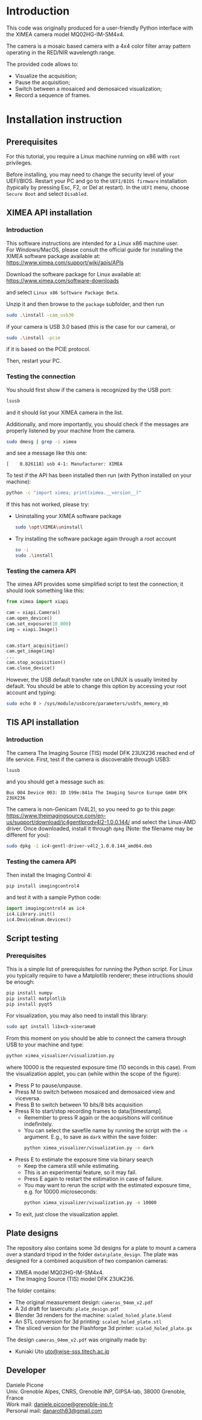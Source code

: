 # Introduction

This code was originally produced for a user-friendly Python interface with the 
XIMEA camera model MQ02HG-IM-SM4x4.

The camera is a mosaic based camera with a 4x4 color filter array pattern operating in the RED/NIR wavelength range.

The provided code allows to:
- Visualize the acquisition;
- Pause the acquisition;
- Switch between a mosaiced and demosaiced visualization;
- Record a sequence of frames.

# Installation instruction


## Prerequisites

For this tutorial, you require a Linux machine running on x86 with `root`
privileges.

Before installing, you may need to change the security level of your UEFI/BIOS.
Restart your PC and go to the `UEFI/BIOS firmware` installation (typically by pressing Esc, F2, or Del at restart).
In the `UEFI` menu, choose `Secure Boot` and select `Disabled`.

## XIMEA API installation

### Introduction

This software instructions are intended for a Linux x86 machine user.  
For Windows/MacOS, please consult the official guide for installing
the XIMEA software package available at:  
<https://www.ximea.com/support/wiki/apis/APIs>

Download the software package for Linux available at:  
<https://www.ximea.com/software-downloads>

and select `Linux x86 Software Package Beta`.

Unzip it and then browse to the `package` subfolder, and then run
```bash
sudo .\install -cam_usb30
```
if your camera is USB 3.0 based (this is the case for our camera), or
```bash
sudo .\install -pcie
```
if it is based on the PCIE protocol.

Then, restart your PC.

### Testing the connection

You should first show if the camera is recognized by the USB port:
```bash
lsusb
```
and it should list your XIMEA camera in the list.

Additionally, and more importantly, you should check if the messages
are properly listened by your machine from the camera.
```bash
sudo dmesg | grep -i ximea
```
and see a message like this one:
```
[    0.826118] usb 4-1: Manufacturer: XIMEA
```

To test if the API has been installed then run (with Python installed on your machine):
```bash
python -c "import ximea; print(ximea.__version__)"
```
If this has not worked, please try:
- Uninstalling your XIMEA software package
  ```bash
  sudo \opt\XIMEA\uninstall
  ```
- Try installing the software package again through a root account
  ```bash
  su -i
  sudo .\install
  ```

### Testing the camera API

The ximea API provides some simplified script to test the connection;
it should look something like this:
```python
from ximea import xiapi

cam = xiapi.Camera()
cam.open_device()
cam.set_exposure(10_000)
img = xiapi.Image()


cam.start_acquisition()
cam.get_image(img)
...
cam.stop_acquisition()
cam.close_device()

```

However, the USB default transfer rate on LINUX is usually limited by default.
You should be able to change this option by accessing your root account
and typing:

```bash
sudo echo 0 > /sys/module/usbcore/parameters/usbfs_memory_mb
```

## TIS API installation

### Introduction

The camera The Imaging Source (TIS) model DFK 23UX236 reached end of life service.
First, test if the camera is discoverable through USB3:
```bash
lsusb
```
and you should get a message such as:
```
Bus 004 Device 003: ID 199e:841a The Imaging Source Europe GmbH DFK 23UX236
```

The camera is non-Genicam (V4L2), so you need to go to this page:  
<https://www.theimagingsource.com/en-us/support/download/ic4gentlprodv4l2-1.0.0.144/>
and select the Linux-AMD driver. Once downloaded, install it through `dpkg`
(Note: the filename may be different for you):

```bash
sudo dpkg -i ic4-gentl-driver-v4l2_1.0.0.144_amd64.deb
```

### Testing the camera API

Then install the Imaging Control 4:
```bash
pip install imagingcontrol4
```

and test it with a sample Python code:
```python
import imagingcontrol4 as ic4
ic4.Library.init()
ic4.DeviceEnum.devices()
```

## Script testing

### Prerequisites

This is a simple list of prerequisites for running the Python script.
For Linux you typically require to have a Matplotlib renderer; these intructions should be enough:

```bash
pip install numpy
pip install matplotlib
pip install pyqt5
```

For visualization, you may also need to install this library:
```bash
sudo apt install libxcb-xinerama0
```


From this moment on you should be able to connect the camera through USB to
your machine and type:
```bash
python ximea_visualizer/visualization.py
```

where 10000 is the requested exposure time (10 seconds in this case).
From the visualization applet, you can (while within the scope of the figure):
- Press P to pause/unpause.
- Press M to switch between mosaiced and demosaiced view and viceversa.
- Press B to switch between 10 bits/8 bits acquisition
- Press R to start/stop recording frames to data/[timestamp].
  - Remember to press R again or the acquisitions will continue indefinitely.
  - You can select the savefile name by running the script with the `-n` 
    argument. E.g., to save as `dark` within the save folder:
    ```bash
    python ximea_visualizer/visualization.py -n dark
    ```
- Press E to estimate the exposure time via binary search
  - Keep the camera still while estimating.
  - This is an experimental feature, so it may fail.
  - Press E again to restart the estimation in case of failure.
  - You may want to rerun the script with the estimated exposure time, e.g. 
    for 10000 microseconds:
    ```bash
    python ximea_visualizer/visualization.py -e 10000
    ```
- To exit, just close the visualization applet.

## Plate designs

The repository also contains some 3d designs for a plate to mount a camera
over a standard tripod in the folder `data\plate_design`.
The plate was designed for a combined acquisition of two companion cameras:
- XIMEA model MQ02HG-IM-SM4x4.
- The Imaging Source (TIS) model DFK 23UK236.

The folder contains:
- The original measurement design: `cameras_94mm_v2.pdf`
- A 2d draft for lasercuts: `plate_design.pdf`
- Blender 3d renders for the machine: `scaled_holed_plate.blend`
- An STL conversion for 3d printing: `scaled_holed_plate.stl`
- The sliced version for the Flashforge 3d printer: `scaled_holed_plate.gx`

The design `cameras_94mm_v2.pdf` was originally made by:
- Kuniaki Uto [uto@wise-sss.titech.ac.jp](mailto:uto@wise-sss.titech.ac.jp)


## Developer

Daniele Picone  
Univ. Grenoble Alpes, CNRS, Grenoble INP, GIPSA-lab, 38000 Grenoble, France  
Work mail: [daniele.picone@grenoble-inp.fr](mailto:daniele.picone@grenoble-inp.fr)  
Personal mail: [danaroth83@gmail.com](mailto:danaroth83@gmail.com)  
